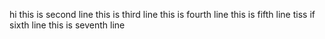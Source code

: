 hi
this is second line
this is third line
this is fourth line
this is fifth line
tiss if sixth line
this is seventh line
